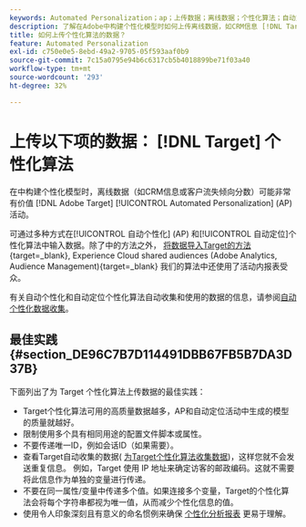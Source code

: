 ```yaml
---
keywords: Automated Personalization；ap；上传数据；离线数据；个性化算法；自动定位；最佳实践
description: 了解在Adobe中构建个性化模型时如何上传离线数据，如CRM信息 [!DNL Target] Automated Personalization (AP)活动。
title: 如何上传个性化算法的数据？
feature: Automated Personalization
exl-id: c750e0e5-8ebd-49a2-9705-05f593aaf0b9
source-git-commit: 7c15a0795e94b6c6317cb5b4018899be71f03a40
workflow-type: tm+mt
source-wordcount: '293'
ht-degree: 32%

---
```


# 上传以下项的数据： [!DNL Target] 个性化算法

在中构建个性化模型时，离线数据（如CRM信息或客户流失倾向分数）可能非常有价值 [!DNL Adobe Target] [!UICONTROL Automated Personalization] (AP)活动。

可通过多种方式在[!UICONTROL 自动个性化] (AP) 和[!UICONTROL 自动定位]个性化算法中输入数据。除了中的方法之外， [将数据导入Target的方法](https://experienceleague.corp.adobe.com/docs/target-dev/developer/implementation/methods/methods-to-get-data-into-target.html){target=_blank}, Experience Cloud shared audiences (Adobe Analytics, Audience Management){target=_blank} 我们的算法中还使用了活动内报表受众。

有关自动个性化和自动定位个性化算法自动收集和使用的数据的信息，请参阅[自动个性化数据收集](/help/main/c-activities/t-automated-personalization/ap-data.md)。

## 最佳实践 {#section_DE96C7B7D114491DBB67FB5B7DA3D37B}

下面列出了为 Target 个性化算法上传数据的最佳实践：

* Target个性化算法可用的高质量数据越多，AP和自动定位活动中生成的模型的质量就越好。
* 限制使用多个具有相同用途的配置文件脚本或属性。
* 不要传递唯一ID，例如会话ID（如果需要）。
* 查看Target自动收集的数据( [为Target个性化算法收集数据](/help/main/c-activities/t-automated-personalization/ap-data.md))，这样您就不会发送重复信息。 例如，Target 使用 IP 地址来确定访客的邮政编码。这就不需要将此信息作为单独的变量进行传递。
* 不要在同一属性/变量中传递多个值。如果连接多个变量，Target的个性化算法会将每个字符串都视为唯一值，从而减少个性化信息的值。
* 使用令人印象深刻且有意义的命名惯例来确保 [个性化分析报表](/help/main/c-reports/c-personalization-insights-reports/personalization-insights-reports.md#concept_A897070E1EDC403EB84CFB7A6ECAD767) 更易于理解。
